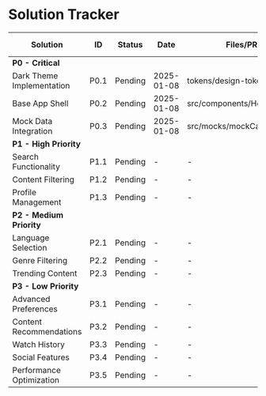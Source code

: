 # Solution Tracker

| Solution | ID | Status | Date | Files/PR | Evidence (links) | Owner |
|----------|-------|--------|------|----------|------------------|-------|
| **P0 - Critical** | | | | | | |
| Dark Theme Implementation | P0.1 | Pending | 2025-01-08 | tokens/design-tokens.json | - | TBD |
| Base App Shell | P0.2 | Pending | 2025-01-08 | src/components/Header.tsx | - | TBD |
| Mock Data Integration | P0.3 | Pending | 2025-01-08 | src/mocks/mockCatalog.json | - | TBD |
| **P1 - High Priority** | | | | | | |
| Search Functionality | P1.1 | Pending | - | - | - | TBD |
| Content Filtering | P1.2 | Pending | - | - | - | TBD |
| Profile Management | P1.3 | Pending | - | - | - | TBD |
| **P2 - Medium Priority** | | | | | | |
| Language Selection | P2.1 | Pending | - | - | - | TBD |
| Genre Filtering | P2.2 | Pending | - | - | - | TBD |
| Trending Content | P2.3 | Pending | - | - | - | TBD |
| **P3 - Low Priority** | | | | | | |
| Advanced Preferences | P3.1 | Pending | - | - | - | TBD |
| Content Recommendations | P3.2 | Pending | - | - | - | TBD |
| Watch History | P3.3 | Pending | - | - | - | TBD |
| Social Features | P3.4 | Pending | - | - | - | TBD |
| Performance Optimization | P3.5 | Pending | - | - | - | TBD |